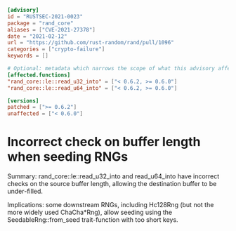 ```toml
[advisory]
id = "RUSTSEC-2021-0023"
package = "rand_core"
aliases = ["CVE-2021-27378"]
date = "2021-02-12"
url = "https://github.com/rust-random/rand/pull/1096"
categories = ["crypto-failure"]
keywords = []

# Optional: metadata which narrows the scope of what this advisory affects
[affected.functions]
"rand_core::le::read_u32_into" = ["< 0.6.2, >= 0.6.0"]
"rand_core::le::read_u64_into" = ["< 0.6.2, >= 0.6.0"]

[versions]
patched = [">= 0.6.2"]
unaffected = ["< 0.6.0"]
```

# Incorrect check on buffer length when seeding RNGs

Summary: rand_core::le::read_u32_into and read_u64_into have incorrect checks on the source buffer length, allowing the destination buffer to be under-filled.

Implications: some downstream RNGs, including Hc128Rng (but not the more widely used ChaCha*Rng), allow seeding using the SeedableRng::from_seed trait-function with too short keys.
